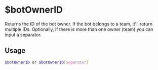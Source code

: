 # $botOwnerID

Returns the ID of the bot owner.
If the bot belongs to a team, it'll return multiple IDs.
Optionally, if there is more than one owner (team) you can input a separator.

## Usage

```bash
$botOwnerID or $botOwnerID[separator]
```

